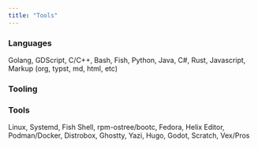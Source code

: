 ```yaml
---
title: "Tools"
---
```


<!-- ### Work Experience: -->
<!-- * Coding with Kids -->
<!-- * TA for Bush Java AP CS class -->
<!-- * IT automation for the Bush School -->
<!-- * Universal Blue Maintainer -->
<!-- * OSS contributor -->

### Languages
Golang, GDScript, C/C++, Bash, Fish, Python, Java, C#, Rust, Javascript, Markup (org, typst, md, html, etc)
### Tooling
### Tools
Linux, Systemd, Fish Shell, rpm-ostree/bootc, Fedora, Helix Editor, Podman/Docker, Distrobox, Ghostty, Yazi, Hugo, Godot, Scratch, Vex/Pros
